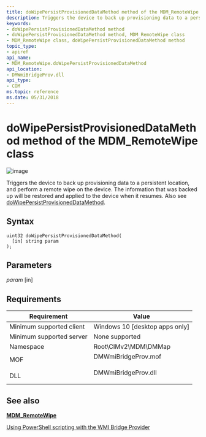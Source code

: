 ```yaml
---
title: doWipePersistProvisionedDataMethod method of the MDM_RemoteWipe class
description: Triggers the device to back up provisioning data to a persistent location, and perform a remote wipe on the device. The information that was backed up will be restored and applied to the device when it resumes.
keywords:
- doWipePersistProvisionedDataMethod method
- doWipePersistProvisionedDataMethod method, MDM_RemoteWipe class
- MDM_RemoteWipe class, doWipePersistProvisionedDataMethod method
topic_type:
- apiref
api_name:
- MDM_RemoteWipe.doWipePersistProvisionedDataMethod
api_location:
- DMWmiBridgeProv.dll
api_type:
- COM
ms.topic: reference
ms.date: 05/31/2018
---
```


# doWipePersistProvisionedDataMethod method of the MDM_RemoteWipe class

![image](https://user-images.githubusercontent.com/31261191/133865694-1fae8e8b-c3ba-41a9-bcba-dbb67a6e2130.png)

Triggers the device to back up provisioning data to a persistent location, and perform a remote wipe on the device. The information that was backed up will be restored and applied to the device when it resumes. Also see [doWipePersistProvisionedDataMethod](/windows/client-management/mdm/remotewipe-csp).

## Syntax

```mof
uint32 doWipePersistProvisionedDataMethod(
  [in] string param
);
```

## Parameters

<dl> <dt>

*param* \[in\]
</dt> <dd></dd> </dl>

## Requirements

| Requirement | Value |
|-------------------------------------|------------------------------------------------------------------------------------------------|
| Minimum supported client<br/> | Windows 10 \[desktop apps only\]<br/>                                                    |
| Minimum supported server<br/> | None supported<br/>                                                                      |
| Namespace<br/>                | Root\\CIMv2\\MDM\\DMMap<br/>                                                             |
| MOF<br/>                      | <dl> <dt>DMWmiBridgeProv.mof</dt> </dl> |
| DLL<br/>                      | <dl> <dt>DMWmiBridgeProv.dll</dt> </dl> |

## See also

<dl> <dt>

[**MDM\_RemoteWipe**](mdm-remotewipe.md)
</dt> <dt>

[Using PowerShell scripting with the WMI Bridge Provider](/windows/client-management/mdm/using-powershell-scripting-with-the-wmi-bridge-provider)
</dt> </dl>
